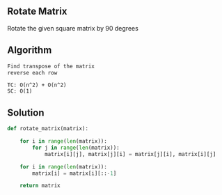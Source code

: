 ## Rotate Matrix

Rotate the given square matrix by 90 degrees

## Algorithm

```bash
Find transpose of the matrix
reverse each row
```
```
TC: O(n^2) + O(n^2)
SC: O(1)
```

## Solution
```python
def rotate_matrix(matrix):

    for i in range(len(matrix)):
        for j in range(len(matrix)):
            matrix[i][j], matrix[j][i] = matrix[j][i], matrix[i][j]

    for i in range(len(matrix)):
        matrix[i] = matrix[i][::-1]

    return matrix
```
